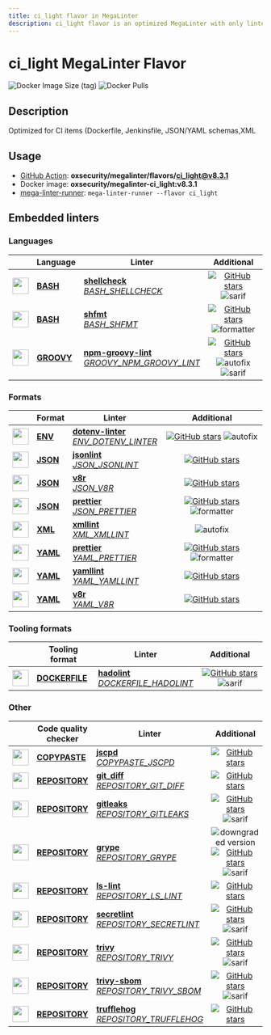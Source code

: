 ```yaml
---
title: ci_light flavor in MegaLinter
description: ci_light flavor is an optimized MegaLinter with only linters related to ci_light projects
---
```

# ci_light MegaLinter Flavor

![Docker Image Size (tag)](https://img.shields.io/docker/image-size/oxsecurity/megalinter-ci_light/v8.3.1)
![Docker Pulls](https://img.shields.io/docker/pulls/oxsecurity/megalinter-ci_light)

## Description

Optimized for CI items (Dockerfile, Jenkinsfile, JSON/YAML schemas,XML

## Usage

- [GitHub Action](https://megalinter.io/8.3.1/installation/#github-action): **oxsecurity/megalinter/flavors/ci_light@v8.3.1**
- Docker image: **oxsecurity/megalinter-ci_light:v8.3.1**
- [mega-linter-runner](https://megalinter.io/8.3.1/mega-linter-runner/): `mega-linter-runner --flavor ci_light`

## Embedded linters

### Languages

|                                                                             <!-- -->                                                                             | Language                                                      | Linter                                                                                                                                                                                 |                                                                                                                     Additional                                                                                                                      |
|:----------------------------------------------------------------------------------------------------------------------------------------------------------------:|---------------------------------------------------------------|----------------------------------------------------------------------------------------------------------------------------------------------------------------------------------------|:---------------------------------------------------------------------------------------------------------------------------------------------------------------------------------------------------------------------------------------------------:|
|  <img src="https://github.com/oxsecurity/megalinter/raw/main/docs/assets/icons/bash.ico" alt="" height="32px" class="megalinter-icon"></a> <!-- linter-icon -->  | [**BASH**](https://megalinter.io/8.3.1/descriptors/bash/)     | [**shellcheck**](https://megalinter.io/8.3.1/descriptors/bash_shellcheck/)<br/>[_BASH_SHELLCHECK_](https://megalinter.io/8.3.1/descriptors/bash_shellcheck/)                           |                                [![GitHub stars](https://img.shields.io/github/stars/koalaman/shellcheck?cacheSeconds=3600)](https://github.com/koalaman/shellcheck) ![sarif](https://shields.io/badge/-SARIF-orange)                                |
|  <img src="https://github.com/oxsecurity/megalinter/raw/main/docs/assets/icons/bash.ico" alt="" height="32px" class="megalinter-icon"></a> <!-- linter-icon -->  | [**BASH**](https://megalinter.io/8.3.1/descriptors/bash/)     | [**shfmt**](https://megalinter.io/8.3.1/descriptors/bash_shfmt/)<br/>[_BASH_SHFMT_](https://megalinter.io/8.3.1/descriptors/bash_shfmt/)                                               |                                        [![GitHub stars](https://img.shields.io/github/stars/mvdan/sh?cacheSeconds=3600)](https://github.com/mvdan/sh) ![formatter](https://shields.io/badge/-format-yellow)                                         |
| <img src="https://github.com/oxsecurity/megalinter/raw/main/docs/assets/icons/groovy.ico" alt="" height="32px" class="megalinter-icon"></a> <!-- linter-icon --> | [**GROOVY**](https://megalinter.io/8.3.1/descriptors/groovy/) | [**npm-groovy-lint**](https://megalinter.io/8.3.1/descriptors/groovy_npm_groovy_lint/)<br/>[_GROOVY_NPM_GROOVY_LINT_](https://megalinter.io/8.3.1/descriptors/groovy_npm_groovy_lint/) | [![GitHub stars](https://img.shields.io/github/stars/nvuillam/npm-groovy-lint?cacheSeconds=3600)](https://github.com/nvuillam/npm-groovy-lint) ![autofix](https://shields.io/badge/-autofix-green) ![sarif](https://shields.io/badge/-SARIF-orange) |

### Formats

|                                                                            <!-- -->                                                                            | Format                                                    | Linter                                                                                                                                                                |                                                                                                Additional                                                                                                |
|:--------------------------------------------------------------------------------------------------------------------------------------------------------------:|-----------------------------------------------------------|-----------------------------------------------------------------------------------------------------------------------------------------------------------------------|:--------------------------------------------------------------------------------------------------------------------------------------------------------------------------------------------------------:|
| <img src="https://github.com/oxsecurity/megalinter/raw/main/docs/assets/icons/env.ico" alt="" height="32px" class="megalinter-icon"></a> <!-- linter-icon -->  | [**ENV**](https://megalinter.io/8.3.1/descriptors/env/)   | [**dotenv-linter**](https://megalinter.io/8.3.1/descriptors/env_dotenv_linter/)<br/>[_ENV_DOTENV_LINTER_](https://megalinter.io/8.3.1/descriptors/env_dotenv_linter/) | [![GitHub stars](https://img.shields.io/github/stars/dotenv-linter/dotenv-linter?cacheSeconds=3600)](https://github.com/dotenv-linter/dotenv-linter) ![autofix](https://shields.io/badge/-autofix-green) |
| <img src="https://github.com/oxsecurity/megalinter/raw/main/docs/assets/icons/json.ico" alt="" height="32px" class="megalinter-icon"></a> <!-- linter-icon --> | [**JSON**](https://megalinter.io/8.3.1/descriptors/json/) | [**jsonlint**](https://megalinter.io/8.3.1/descriptors/json_jsonlint/)<br/>[_JSON_JSONLINT_](https://megalinter.io/8.3.1/descriptors/json_jsonlint/)                  |                                      [![GitHub stars](https://img.shields.io/github/stars/prantlf/jsonlint?cacheSeconds=3600)](https://github.com/prantlf/jsonlint)                                      |
| <img src="https://github.com/oxsecurity/megalinter/raw/main/docs/assets/icons/json.ico" alt="" height="32px" class="megalinter-icon"></a> <!-- linter-icon --> | [**JSON**](https://megalinter.io/8.3.1/descriptors/json/) | [**v8r**](https://megalinter.io/8.3.1/descriptors/json_v8r/)<br/>[_JSON_V8R_](https://megalinter.io/8.3.1/descriptors/json_v8r/)                                      |                                          [![GitHub stars](https://img.shields.io/github/stars/chris48s/v8r?cacheSeconds=3600)](https://github.com/chris48s/v8r)                                          |
| <img src="https://github.com/oxsecurity/megalinter/raw/main/docs/assets/icons/json.ico" alt="" height="32px" class="megalinter-icon"></a> <!-- linter-icon --> | [**JSON**](https://megalinter.io/8.3.1/descriptors/json/) | [**prettier**](https://megalinter.io/8.3.1/descriptors/json_prettier/)<br/>[_JSON_PRETTIER_](https://megalinter.io/8.3.1/descriptors/json_prettier/)                  |          [![GitHub stars](https://img.shields.io/github/stars/prettier/prettier?cacheSeconds=3600)](https://github.com/prettier/prettier) ![formatter](https://shields.io/badge/-format-yellow)          |
| <img src="https://github.com/oxsecurity/megalinter/raw/main/docs/assets/icons/xml.ico" alt="" height="32px" class="megalinter-icon"></a> <!-- linter-icon -->  | [**XML**](https://megalinter.io/8.3.1/descriptors/xml/)   | [**xmllint**](https://megalinter.io/8.3.1/descriptors/xml_xmllint/)<br/>[_XML_XMLLINT_](https://megalinter.io/8.3.1/descriptors/xml_xmllint/)                         |                                                                           ![autofix](https://shields.io/badge/-autofix-green)                                                                            |
| <img src="https://github.com/oxsecurity/megalinter/raw/main/docs/assets/icons/yaml.ico" alt="" height="32px" class="megalinter-icon"></a> <!-- linter-icon --> | [**YAML**](https://megalinter.io/8.3.1/descriptors/yaml/) | [**prettier**](https://megalinter.io/8.3.1/descriptors/yaml_prettier/)<br/>[_YAML_PRETTIER_](https://megalinter.io/8.3.1/descriptors/yaml_prettier/)                  |          [![GitHub stars](https://img.shields.io/github/stars/prettier/prettier?cacheSeconds=3600)](https://github.com/prettier/prettier) ![formatter](https://shields.io/badge/-format-yellow)          |
| <img src="https://github.com/oxsecurity/megalinter/raw/main/docs/assets/icons/yaml.ico" alt="" height="32px" class="megalinter-icon"></a> <!-- linter-icon --> | [**YAML**](https://megalinter.io/8.3.1/descriptors/yaml/) | [**yamllint**](https://megalinter.io/8.3.1/descriptors/yaml_yamllint/)<br/>[_YAML_YAMLLINT_](https://megalinter.io/8.3.1/descriptors/yaml_yamllint/)                  |                                  [![GitHub stars](https://img.shields.io/github/stars/adrienverge/yamllint?cacheSeconds=3600)](https://github.com/adrienverge/yamllint)                                  |
| <img src="https://github.com/oxsecurity/megalinter/raw/main/docs/assets/icons/yaml.ico" alt="" height="32px" class="megalinter-icon"></a> <!-- linter-icon --> | [**YAML**](https://megalinter.io/8.3.1/descriptors/yaml/) | [**v8r**](https://megalinter.io/8.3.1/descriptors/yaml_v8r/)<br/>[_YAML_V8R_](https://megalinter.io/8.3.1/descriptors/yaml_v8r/)                                      |                                          [![GitHub stars](https://img.shields.io/github/stars/chris48s/v8r?cacheSeconds=3600)](https://github.com/chris48s/v8r)                                          |

### Tooling formats

|                                                                               <!-- -->                                                                               | Tooling format                                                        | Linter                                                                                                                                                                 |                                                                                    Additional                                                                                     |
|:--------------------------------------------------------------------------------------------------------------------------------------------------------------------:|-----------------------------------------------------------------------|------------------------------------------------------------------------------------------------------------------------------------------------------------------------|:---------------------------------------------------------------------------------------------------------------------------------------------------------------------------------:|
| <img src="https://github.com/oxsecurity/megalinter/raw/main/docs/assets/icons/dockerfile.ico" alt="" height="32px" class="megalinter-icon"></a> <!-- linter-icon --> | [**DOCKERFILE**](https://megalinter.io/8.3.1/descriptors/dockerfile/) | [**hadolint**](https://megalinter.io/8.3.1/descriptors/dockerfile_hadolint/)<br/>[_DOCKERFILE_HADOLINT_](https://megalinter.io/8.3.1/descriptors/dockerfile_hadolint/) | [![GitHub stars](https://img.shields.io/github/stars/hadolint/hadolint?cacheSeconds=3600)](https://github.com/hadolint/hadolint) ![sarif](https://shields.io/badge/-SARIF-orange) |

### Other

|                                                                              <!-- -->                                                                               | Code quality checker                                                  | Linter                                                                                                                                                                         |                                                                                                                       Additional                                                                                                                       |
|:-------------------------------------------------------------------------------------------------------------------------------------------------------------------:|-----------------------------------------------------------------------|--------------------------------------------------------------------------------------------------------------------------------------------------------------------------------|:------------------------------------------------------------------------------------------------------------------------------------------------------------------------------------------------------------------------------------------------------:|
| <img src="https://github.com/oxsecurity/megalinter/raw/main/docs/assets/icons/copypaste.ico" alt="" height="32px" class="megalinter-icon"></a> <!-- linter-icon --> | [**COPYPASTE**](https://megalinter.io/8.3.1/descriptors/copypaste/)   | [**jscpd**](https://megalinter.io/8.3.1/descriptors/copypaste_jscpd/)<br/>[_COPYPASTE_JSCPD_](https://megalinter.io/8.3.1/descriptors/copypaste_jscpd/)                        |                                                             [![GitHub stars](https://img.shields.io/github/stars/kucherenko/jscpd?cacheSeconds=3600)](https://github.com/kucherenko/jscpd)                                                             |
|  <img src="https://github.com/oxsecurity/megalinter/raw/main/docs/assets/icons/default.ico" alt="" height="32px" class="megalinter-icon"></a> <!-- linter-icon -->  | [**REPOSITORY**](https://megalinter.io/8.3.1/descriptors/repository/) | [**git_diff**](https://megalinter.io/8.3.1/descriptors/repository_git_diff/)<br/>[_REPOSITORY_GIT_DIFF_](https://megalinter.io/8.3.1/descriptors/repository_git_diff/)         |                                                                      [![GitHub stars](https://img.shields.io/github/stars/git/git?cacheSeconds=3600)](https://github.com/git/git)                                                                      |
|  <img src="https://github.com/oxsecurity/megalinter/raw/main/docs/assets/icons/default.ico" alt="" height="32px" class="megalinter-icon"></a> <!-- linter-icon -->  | [**REPOSITORY**](https://megalinter.io/8.3.1/descriptors/repository/) | [**gitleaks**](https://megalinter.io/8.3.1/descriptors/repository_gitleaks/)<br/>[_REPOSITORY_GITLEAKS_](https://megalinter.io/8.3.1/descriptors/repository_gitleaks/)         |                                   [![GitHub stars](https://img.shields.io/github/stars/gitleaks/gitleaks?cacheSeconds=3600)](https://github.com/gitleaks/gitleaks) ![sarif](https://shields.io/badge/-SARIF-orange)                                    |
|  <img src="https://github.com/oxsecurity/megalinter/raw/main/docs/assets/icons/default.ico" alt="" height="32px" class="megalinter-icon"></a> <!-- linter-icon -->  | [**REPOSITORY**](https://megalinter.io/8.3.1/descriptors/repository/) | [**grype**](https://megalinter.io/8.3.1/descriptors/repository_grype/)<br/>[_REPOSITORY_GRYPE_](https://megalinter.io/8.3.1/descriptors/repository_grype/)                     | ![downgraded version](https://shields.io/badge/-downgraded%20version-orange) [![GitHub stars](https://img.shields.io/github/stars/anchore/grype?cacheSeconds=3600)](https://github.com/anchore/grype) ![sarif](https://shields.io/badge/-SARIF-orange) |
|  <img src="https://github.com/oxsecurity/megalinter/raw/main/docs/assets/icons/default.ico" alt="" height="32px" class="megalinter-icon"></a> <!-- linter-icon -->  | [**REPOSITORY**](https://megalinter.io/8.3.1/descriptors/repository/) | [**ls-lint**](https://megalinter.io/8.3.1/descriptors/repository_ls_lint/)<br/>[_REPOSITORY_LS_LINT_](https://megalinter.io/8.3.1/descriptors/repository_ls_lint/)             |                                                           [![GitHub stars](https://img.shields.io/github/stars/loeffel-io/ls-lint?cacheSeconds=3600)](https://github.com/loeffel-io/ls-lint)                                                           |
|  <img src="https://github.com/oxsecurity/megalinter/raw/main/docs/assets/icons/default.ico" alt="" height="32px" class="megalinter-icon"></a> <!-- linter-icon -->  | [**REPOSITORY**](https://megalinter.io/8.3.1/descriptors/repository/) | [**secretlint**](https://megalinter.io/8.3.1/descriptors/repository_secretlint/)<br/>[_REPOSITORY_SECRETLINT_](https://megalinter.io/8.3.1/descriptors/repository_secretlint/) |                               [![GitHub stars](https://img.shields.io/github/stars/secretlint/secretlint?cacheSeconds=3600)](https://github.com/secretlint/secretlint) ![sarif](https://shields.io/badge/-SARIF-orange)                                |
|  <img src="https://github.com/oxsecurity/megalinter/raw/main/docs/assets/icons/default.ico" alt="" height="32px" class="megalinter-icon"></a> <!-- linter-icon -->  | [**REPOSITORY**](https://megalinter.io/8.3.1/descriptors/repository/) | [**trivy**](https://megalinter.io/8.3.1/descriptors/repository_trivy/)<br/>[_REPOSITORY_TRIVY_](https://megalinter.io/8.3.1/descriptors/repository_trivy/)                     |                                  [![GitHub stars](https://img.shields.io/github/stars/aquasecurity/trivy?cacheSeconds=3600)](https://github.com/aquasecurity/trivy) ![sarif](https://shields.io/badge/-SARIF-orange)                                   |
|  <img src="https://github.com/oxsecurity/megalinter/raw/main/docs/assets/icons/default.ico" alt="" height="32px" class="megalinter-icon"></a> <!-- linter-icon -->  | [**REPOSITORY**](https://megalinter.io/8.3.1/descriptors/repository/) | [**trivy-sbom**](https://megalinter.io/8.3.1/descriptors/repository_trivy_sbom/)<br/>[_REPOSITORY_TRIVY_SBOM_](https://megalinter.io/8.3.1/descriptors/repository_trivy_sbom/) |                                  [![GitHub stars](https://img.shields.io/github/stars/aquasecurity/trivy?cacheSeconds=3600)](https://github.com/aquasecurity/trivy) ![sarif](https://shields.io/badge/-SARIF-orange)                                   |
|  <img src="https://github.com/oxsecurity/megalinter/raw/main/docs/assets/icons/default.ico" alt="" height="32px" class="megalinter-icon"></a> <!-- linter-icon -->  | [**REPOSITORY**](https://megalinter.io/8.3.1/descriptors/repository/) | [**trufflehog**](https://megalinter.io/8.3.1/descriptors/repository_trufflehog/)<br/>[_REPOSITORY_TRUFFLEHOG_](https://megalinter.io/8.3.1/descriptors/repository_trufflehog/) |                                                   [![GitHub stars](https://img.shields.io/github/stars/trufflesecurity/trufflehog?cacheSeconds=3600)](https://github.com/trufflesecurity/trufflehog)                                                   |

